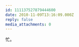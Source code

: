 ```yaml
---
id: 111137527879444600
date: 2010-11-09T13:16:09.000Z
reply: false
media_attachments: 0
---
```


忙。

